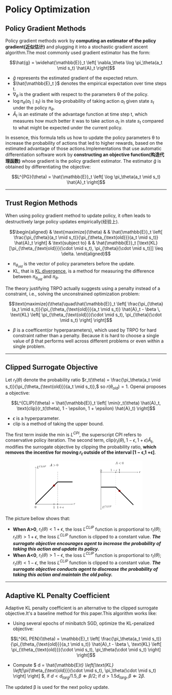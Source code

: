 # Policy Optimization
## Policy Gradient Methods
Policy gradient methods work by __computing an estimator of the policy gradient(近似估计)__ and plugging it into a stochastic gradient ascent algorithm.The most commonly used gradient estimator has the form:
```math
\hat{g} = \widehat{\mathbb{E}}_t \left[ \nabla_\theta \log \pi_\theta(a_t \mid s_t) \hat{A}_t \right]
```
* $\hat{g}$ represents the estimated gradient of the expected return.
* $\hat{\mathbb{E}_t }$ denotes the empirical expectation over time steps t.
* $\nabla_\theta$ is the gradient with respect to the parameters θ of the policy.
* $\log \pi_\theta(a_t \mid s_t)$  is the log-probability of taking action $a_t$ given state $s_t$ under the policy $\pi_\theta$.
* $\hat{A}_t$ is an estimate of the advantage function at time step t, which measures how much better it was to take action $a_t$ in state $s_t$ compared to what might be expected under the current policy.

In essence, this formula tells us how to update the policy parameters θ to increase the probability of actions that led to higher rewards, based on the estimated advantage of those actions.Implementations that use automatic differentiation software work by __constructing an objective function(构造代理函数)__ whose gradient is the policy gradient estimator. The estimator $\hat{g}$ is obtained by differentiating the objective:
```math
L^{PG}(\theta) = \hat{\mathbb{E}}_t \left[ \log \pi_\theta(a_t \mid s_t) \hat{A}_t \right]
```
----
## Trust Region Methods
When using policy gradient method to update policy, it  often leads to destructively large policy updates empirically(经验上).
```math
\begin{aligned}
& \text{maximize}(\theta) & & \hat{\mathbb{E}}_t \left[ \frac{\pi_{\theta}(a_t \mid s_t)}{\pi_{\theta_{\text{old}}}(a_t \mid s_t)} \hat{A}_t \right] & \text{subject to} & & \hat{\mathbb{E}}_t [\text{KL}[\pi_{\theta_{\text{old}}}(\cdot \mid s_t), \pi_{\theta}(\cdot \mid s_t)]] \leq \delta.
\end{aligned}
``` 
* $\pi_{\theta_{old}}$ is the vector of policy parameters before the update.
* KL, that is [KL divergence](KL_divergence.md), is a method for measuring the difference between $\pi_{\theta_{old}}$ and $\pi_{\theta}$.

The theory justifying TRPO actually suggests using a penalty instead of a constraint, i.e., solving the unconstrained optimization problem:
```math
\text{maximize}(\theta)\quad\hat{\mathbb{E}}_t \left[ \frac{\pi_{\theta}(a_t \mid s_t)}{\pi_{\theta_{\text{old}}}(a_t \mid s_t)} \hat{A}_t - \beta \, \text{KL} \left[ \pi_{\theta_{\text{old}}}(\cdot \mid s_t), \pi_{\theta}(\cdot \mid s_t) \right] \right]
``` 

* $\beta$ is a coefficent(or hyperparameters), which used by TRPO for hard constraint rather than a penalty. Because it is hard to choose a single value of β that performs well across different problems or even within a single problem.
----
## Clipped Surrogate Objective
Let $r_t(\theta)$ denote the probability ratio $r_t(\theta) = \frac{\pi_\theta(a_t \mid s_t)}{\pi_{\theta_{\text{old}}}(a_t \mid s_t)},$ so $r({\theta}_{old}) = 1.$ Openai proposes a objective:
```math
L^{CLIP}(\theta) = \hat{\mathbb{E}}_t \left[ \min(r_t(\theta) \hat{A}_t, \text{clip}(r_t(\theta), 1 - \epsilon, 1 + \epsilon) \hat{A}_t) \right]
``` 
* $\epsilon$  is a hyperparameter.
* clip is a method of taking the upper bound.

The first term inside the min is $L^{CPI}$, the superscript CPI refers to conservative policy iteration. The second term, $\text{clip}(r_t(\theta), 1 - \epsilon, 1 + \epsilon) \hat{A}_t$, modifies the surrogate objective by clipping the probability ratio, __which removes the incentive for moving $r_t$ outside of the interval [1 − ϵ,1 +ϵ]__.
<p align="center">  
  <img src="../clip.png" alt="Image" style="width:70%; height:auto;">  
</p>

The picture bellow shows that:
* __When A>0__, $r_t({\theta}) < 1+{\epsilon}$, the loss $L^{CLIP}$ function is proportional to $r_t({\theta})$; $r_t({\theta}) > 1+{\epsilon}$, the loss $L^{CLIP}$ function is clipped to a constant value. ***The surrogate objective encourages agent to increase the probability of taking this action and update its policy.***
* __When A<0__, $r_t({\theta}) > 1-{\epsilon}$, the loss $L^{CLIP}$ function is proportional to $r_t({\theta})$; $r_t({\theta}) < 1-{\epsilon}$, the loss $L^{CLIP}$ function is clipped to a constant value. ***The surrogate objective conducts agent to discrease the probability of taking this action and maintain the old policy.***
----
## Adaptive KL Penalty Coefficient
Adaptive KL penalty coefficient is an alternative to the clipped surrogate objective.It's a baseline method for this paper.This algorithm works like:
* Using several epochs of minibatch SGD, optimize the KL-penalized objective:
```math
L^{KL PEN}(\theta) = \mathbb{E}_t \left[ \frac{\pi_\theta(a_t \mid s_t)}{\pi_{\theta_{\text{old}}}(a_t \mid s_t)} \hat{A}_t - \beta \, \text{KL} \left[ \pi_{\theta_{\text{old}}}(\cdot \mid s_t), \pi_\theta(\cdot \mid s_t) \right] \right]
```
* Compute $ d = \hat{\mathbb{E}_t} \left[\text{KL} \left[\pi_{\theta_{\text{old}}}(\cdot \mid s_t), \pi_\theta(\cdot \mid s_t) \right] \right] $, if $d < d_{targ}/1.5, \beta \Leftarrow \beta/2$; if $d > 1.5d_{targ}, \beta \Leftarrow 2\beta$.

 The updated β is used for the next policy update.
